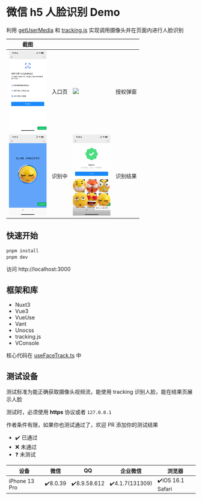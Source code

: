 # 微信 h5 人脸识别 Demo

利用 [getUserMedia](https://developer.mozilla.org/en-US/docs/Web/API/Navigator/getUserMedia) 和 [tracking.js](https://trackingjs.com/) 实现调用摄像头并在页面内进行人脸识别

| 截图                                    |        |                                         |          |
| --------------------------------------- | ------ | --------------------------------------- | -------- |
| <img src="./assets/1.png" width="100"/> | 入口页 | <img src="./assets/2.png" width="100"/> | 授权弹窗 |
| <img src="./assets/3.png" width="100"/> | 识别中 | <img src="./assets/4.png" width="100"/> | 识别结果 |

## 快速开始

```bash
pnpm install
pnpm dev
```

访问 http://localhost:3000

## 框架和库

- Nuxt3
- Vue3
- VueUse
- Vant
- Unocss
- tracking.js
- VConsole

核心代码在 [useFaceTrack.ts](./composables/useFaceTrack.ts) 中

## 测试设备

测试标准为能正确获取摄像头视频流，能使用 tracking 识别人脸，能在结果页展示人脸

测试时，必须使用 **https** 协议或者 `127.0.0.1`

作者条件有限，如果你也测试通过了，欢迎 PR 添加你的测试结果

- ✔️ 已通过
- ❌ 未通过
- ❓ 未测试

| 设备          | 微信     | QQ           | 企业微信        | 浏览器            |
| ------------- | -------- | ------------ | --------------- | ----------------- |
| iPhone 13 Pro | ✔️8.0.39 | ✔️8.9.58.612 | ✔️4.1.7(131309) | ✔️iOS 16.1 Safari |
